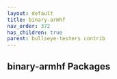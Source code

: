 ```yaml
---
layout: default
title: binary-armhf
nav_order: 372
has_children: true
parent: bullseye-testers contrib
---
```


## binary-armhf Packages
